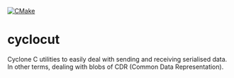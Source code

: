 [![CMake](https://github.com/kydos/cyclocut/workflows/CMake/badge.svg)](https://github.com/kydos/cyclocut/actions?query=workflow%3ACMake)

# cyclocut
Cyclone C utilities to easily deal with sending and receiving serialised data. In other terms, dealing with blobs of CDR (Common Data Representation).

